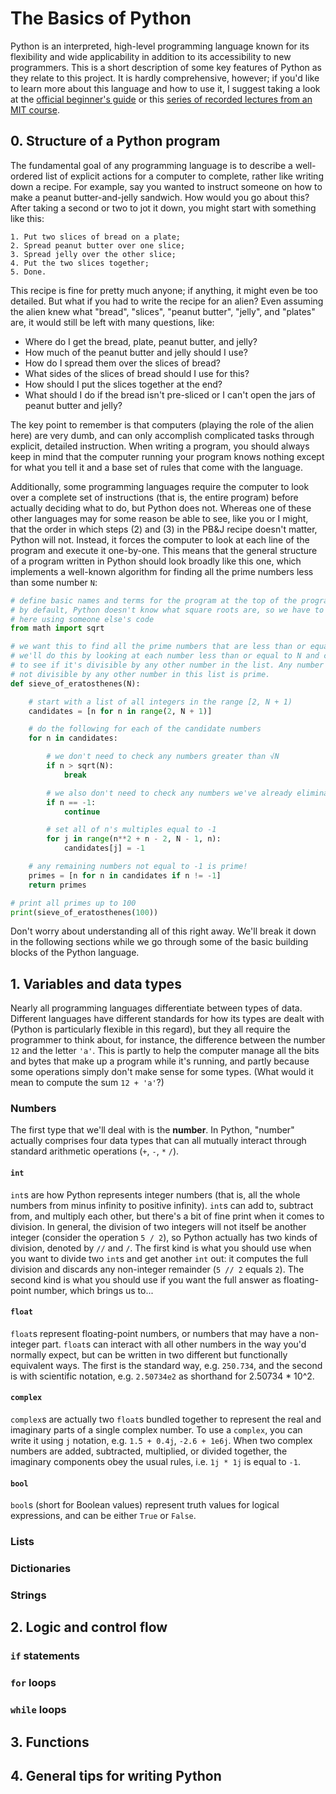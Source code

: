 # The Basics of Python

Python is an interpreted, high-level programming language known for its
flexibility and wide applicability in addition to its accessibility to new
programmers. This is a short description of some key features of Python as they
relate to this project. It is hardly comprehensive, however; if you'd like to
learn more about this language and how to use it, I suggest taking a look at the
[official beginner's guide][1] or this [series of recorded lectures from an MIT
course][2].

## 0. Structure of a Python program
The fundamental goal of any programming language is to describe a well-ordered
list of explicit actions for a computer to complete, rather like writing down a
recipe. For example, say you wanted to instruct someone on how to make a peanut
butter-and-jelly sandwich. How would you go about this? After taking a second or
two to jot it down, you might start with something like this:
```
1. Put two slices of bread on a plate;
2. Spread peanut butter over one slice;
3. Spread jelly over the other slice;
4. Put the two slices together;
5. Done.
```

This recipe is fine for pretty much anyone; if anything, it might even be too
detailed. But what if you had to write the recipe for an alien? Even assuming
the alien knew what "bread", "slices", "peanut butter", "jelly", and "plates"
are, it would still be left with many questions, like:
- Where do I get the bread, plate, peanut butter, and jelly?
- How much of the peanut butter and jelly should I use?
- How do I spread them over the slices of bread?
- What sides of the slices of bread should I use for this?
- How should I put the slices together at the end?
- What should I do if the bread isn't pre-sliced or I can't open the jars of
  peanut butter and jelly?

The key point to remember is that computers (playing the role of the alien here)
are very dumb, and can only accomplish complicated tasks through explicit,
detailed instruction. When writing a program, you should always keep in mind
that the computer running your program knows nothing except for what you tell it
and a base set of rules that come with the language.

Additionally, some programming languages require the computer to look over a
complete set of instructions (that is, the entire program) before actually
deciding what to do, but Python does not. Whereas one of these other languages
may for some reason be able to see, like you or I might, that the order in which
steps (2) and (3) in the PB&J recipe doesn't matter, Python will not. Instead,
it forces the computer to look at each line of the program and execute it
one-by-one. This means that the general structure of a program written in Python
should look broadly like this one, which implements a well-known algorithm for
finding all the prime numbers less than some number `N`:
```python
# define basic names and terms for the program at the top of the program.
# by default, Python doesn't know what square roots are, so we have to define it
# here using someone else's code
from math import sqrt

# we want this to find all the prime numbers that are less than or equal to N.
# we'll do this by looking at each number less than or equal to N and checking
# to see if it's divisible by any other number in the list. Any number that is
# not divisible by any other number in this list is prime.
def sieve_of_eratosthenes(N):

    # start with a list of all integers in the range [2, N + 1)
    candidates = [n for n in range(2, N + 1)]

    # do the following for each of the candidate numbers
    for n in candidates:

        # we don't need to check any numbers greater than √N
        if n > sqrt(N):
            break

        # we also don't need to check any numbers we've already eliminated
        if n == -1:
            continue

        # set all of n's multiples equal to -1
        for j in range(n**2 + n - 2, N - 1, n):
            candidates[j] = -1

    # any remaining numbers not equal to -1 is prime!
    primes = [n for n in candidates if n != -1]
    return primes

# print all primes up to 100
print(sieve_of_eratosthenes(100))
```

Don't worry about understanding all of this right away. We'll break it down in
the following sections while we go through some of the basic building blocks of
the Python language.

## 1. Variables and data types
Nearly all programming languages differentiate between types of data. Different
languages have different standards for how its types are dealt with (Python is
particularly flexible in this regard), but they all require the programmer to
think about, for instance, the difference between the number `12` and the letter
`'a'`. This is partly to help the computer manage all the bits and bytes that make
up a program while it's running, and partly because some operations simply don't
make sense for some types. (What would it mean to compute the sum `12 + 'a'`?)

### Numbers
The first type that we'll deal with is the **number**. In Python, "number"
actually comprises four data types that can all mutually interact through
standard arithmetic operations (`+`, `-`, `*` `/`).

#### `int`
`int`s are how Python represents integer numbers (that is, all the whole numbers
from minus infinity to positive infinity). `int`s can add to, subtract from, and
multiply each other, but there's a bit of fine print when it comes to division.
In general, the division of two integers will not itself be another integer
(consider the operation `5 / 2`), so Python actually has two kinds of division,
denoted by `//` and `/`. The first kind is what you should use when you want to
divide two `int`s and get another `int` out: it computes the full division and
discards any non-integer remainder (`5 // 2` equals `2`). The second kind is
what you should use if you want the full answer as floating-point number, which
brings us to...

#### `float`
`float`s represent floating-point numbers, or numbers that may have a
non-integer part. `float`s can interact with all other numbers in the way you'd
normally expect, but can be written in two different but functionally equivalent
ways. The first is the standard way, e.g. `250.734`, and the second is with
scientific notation, e.g. `2.50734e2` as shorthand for 2.50734 \* 10^2.

#### `complex`
`complex`s are actually two `float`s bundled together to represent the real and
imaginary parts of a single complex number. To use a `complex`, you can write it
using `j` notation, e.g. `1.5 + 0.4j`, `-2.6 + 1e6j`. When two complex numbers
are added, subtracted, multiplied, or divided together, the imaginary components
obey the usual rules, i.e. `1j * 1j` is equal to `-1`.

#### `bool`
`bool`s (short for Boolean values) represent truth values for logical
expressions, and can be either `True` or `False`. 

### Lists

### Dictionaries

### Strings

## 2. Logic and control flow

### `if` statements

### `for` loops

### `while` loops

## 3. Functions

## 4. General tips for writing Python

[1]: https://wiki.python.org/moin/BeginnersGuide
[2]: https://www.youtube.com/playlist?list=PLUl4u3cNGP63WbdFxL8giv4yhgdMGaZNA

